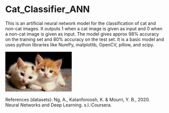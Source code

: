 # Cat_Classifier_ANN
This is an artificial neural network model for the classification of cat and non-cat images. It outputs 1 when a cat image is given as input and 0 when a non-cat image is given as input. The model gives approx 98% accuracy on the training set and 80% accuracy on the test set. It is a basic model and uses python libraries like NumPy, matplotlib, OpenCV, pillow, and scipy.

![cats are cute](images/cat1.jpg)

References (datasets):
Ng, A., Katanforoosh, K. & Mourri, Y. B., 2020. Neural Networks and Deep Learning. s.l.:Coursera.


